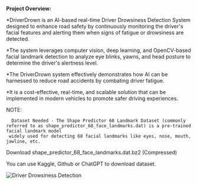 **Project Overview:**

*DriverDrown is an AI-based real-time Driver Drowsiness Detection System designed to enhance road safety by continuously monitoring the driver's facial features and 
alerting them when signs of fatigue or drowsiness are detected.

*The system leverages computer vision, deep learning, and OpenCV-based facial landmark detection to analyze eye blinks, yawns, and head posture to determine the driver's 
alertness level.

*The DriverDrown system effectively demonstrates how AI can be harnessed to reduce road accidents by combating driver fatigue. 

*It is a cost-effective, real-time, and scalable solution that can be implemented in modern vehicles to promote safer driving experiences.

NOTE:

      Dataset Needed - The Shape Predictor 68 Landmark Dataset (commonly referred to as shape_predictor_68_face_landmarks.dat) is a pre-trained facial landmark model
     widely used for detecting 68 facial landmarks like eyes, nose, mouth, jawline, etc.

Download shape_predictor_68_face_landmarks.dat.bz2 (Compressed)

You can use Kaggle, Github or ChatGPT to download dataset.

![Driver Drowsiness Detection](image/drowsinessimage.jpeg)

